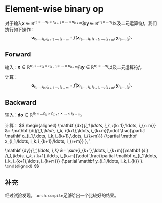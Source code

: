 # Element-wise binary op

对于输入$\mathbf x\in \mathbb R^{n_1\times \ldots n_k \times n_{k+1}\times \ldots \times n_{k+m}}$和$\mathbf y\in \mathbb R^{n_1\times \ldots n_k}$以及二元运算符$f$，我们执行如下操作：
$$
\mathbf o_{i_1,\ldots, i_k, i_{k+1},\ldots, i_{k+m}}= f(\mathbf x_{i_1,\ldots, i_k, i_{k+1},\ldots, i_{k+m}},
\mathbf y_{i_1,\ldots, i_k}).
$$


## Forward

输入：$\mathbf x\in \mathbb R^{n_1\times \ldots n_k \times n_{k+1}\times \ldots \times n_{k+m}}$和$\mathbf y\in \mathbb R^{n_1\times \ldots n_k}$以及二元运算符$f$。

计算：
$$
\mathbf o_{i_1,\ldots, i_k, i_{k+1},\ldots, i_{k+m}}= f(\mathbf x_{i_1,\ldots, i_k, i_{k+1},\ldots, i_{k+m}},
\mathbf y_{i_1,\ldots, i_k}).
$$


## Backward

输入：$\mathbf{do}\in \mathbb R^{n_1\times \ldots n_k \times n_{k+1}\times \ldots \times n_{k+m}}$。

计算：
$$
\begin{aligned}
\mathbf {dx}_{i_1,\ldots, i_k, i_{k+1},\ldots, i_{k+m}}
&= \mathbf {di}_{i_1,\ldots, i_k, i_{k+1},\ldots, i_{k+m}}\odot  \frac{\partial \mathbf o_{i_1,\ldots, i_k, i_{k+1},\ldots, i_{k+m}}}
{\partial \mathbf x_{i_1,\ldots, i_k, i_{k+1},\ldots, i_{k+m}} }, \\

\mathbf {dy}_{i_1,\ldots, i_k}
&= \sum_{i_{k+1},\ldots, i_{k+m}}\mathbf {di}_{i_1,\ldots, i_k, i_{k+1},\ldots, i_{k+m}}\odot  \frac{\partial \mathbf o_{i_1,\ldots, i_k, i_{k+1},\ldots, i_{k+m}}}
{\partial \mathbf y_{i_1,\ldots, i_k, i_{k}} }.
\end{aligned}
$$


## 补充

经过试验发现，`torch.compile`足够给出一个比较好的结果。

